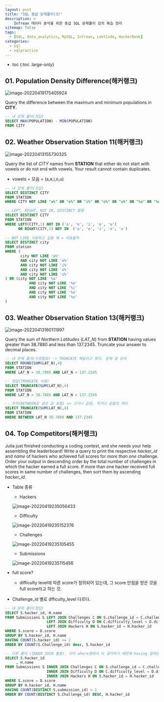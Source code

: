 ```yaml
---
layout: post
title: "SQL 중급 문제풀이(3)"
description: >
    Infrean 데이터 분석을 위한 중급 SQL 문제풀이 강의 복습 정리
sitemap: false
tags:
  - [SQL, data_analytics, MySQL, Infrean, LeetCode, HackerRank]
categories:
  - sql
  - sqlpractice 
---
```


* toc
{:toc .large-only}


## 01. Population Density Difference(해커랭크)

![image-20220419175405924](/assets/md-images/image-20220419175405924.png)



Query the difference between the maximum and minimum populations in **CITY**.



```sql
-- 내 문제 풀이(정답)
SELECT MAX(POPULATION) - MIN(POPULATION)
FROM CITY
```





## 02. Weather Observation Station 11(해커랭크)

![image-20220413155730325](/assets/md-images/image-20220413155730325.png)

Query the list of *CITY* names from **STATION** that either do not start with vowels or do not end with vowels. Your result cannot contain duplicates.

- vowels = 모음 = (a,e,i,o,u)

```sql
-- 내 문제 풀이(오답)
SELECT DISTINCT CITY
FROM STATION
WHERE CITY NOT LIKE "a%" OR "e%" OR "i%" OR "o%" OR "u%" OR "%a" OR "%e" OR "%i" OR "%o" OR "%u"

-- LEFT, RIGHT, NOT IN, DISTINCT 활용
SELECT DISTINCT CITY
FROM STATION
WHERE LEFT(CITY,1) NOT IN ('a', 'e', 'i', 'o', 'u')
      OR RIGHT(CITY,1) NOT IN  ('a', 'e', 'i', 'o', 'u')
      
-- NOT LIKE 사용하고 싶을 때 = 비효율적
SELECT DISTINCT city
FROM station 
WHERE (
       city NOT LIKE 'a%'
       AND city NOT LIKE 'e%'
       AND city NOT LIKE 'i%'
       AND city NOT LIKE 'o%'
       AND city NOT LIKE 'u%'
) OR (city NOT LIKE '%a'
           AND city NOT LIKE '%e'
           AND city NOT LIKE '%i'
           AND city NOT LIKE '%o'
           AND city NOT LIKE '%u'
)
```





## 03. Weather Observation Station 13(해커랭크)

![image-20220413160111997](/assets/md-images/image-20220413160111997.png)

Query the sum of *Northern Latitudes* (*LAT_N*) from **STATION** having values greater than 38.7880 and less than 137.2345. Truncate your answer to decimal places.

```sql
-- 내 문제 풀이(수정필요) -> TRUNCATE 해달라고 했다. 문제 잘 읽자
SELECT ROUND(SUM(LAT_N),4)
FROM STATION
WHERE LAT_N > 38.7880 AND LAT_N < 137.2345

-- 정답(TRUNCATE 사용)
SELECT TRUNCATE(SUM(LAT_N),4)
FROM STATION
WHERE LAT_N > 38.7880 AND LAT_N < 137.2345

-- 주의(BETWEEN은 같은 값 포함) => 크거나 같음, 작거나 같음의 의미
SELECT TRUNCATE(SUM(LAT_N),4)
FROM STATION
WHERE BETWEEN LAT_N 38.7880 AND 137.2345
```



## 04. Top Competitors(해커랭크)

Julia just finished conducting a coding contest, and she needs your help assembling the leaderboard! Write a query to print the respective *hacker_id* and *name* of hackers who achieved full scores for *more than one* challenge. Order your output in descending order by the total number of challenges in which the hacker earned a full score. If more than one hacker received full scores in same number of challenges, then sort them by ascending *hacker_id*.

- Table 종류

  - Hackers

  ![image-20220419235056433](/assets/md-images/image-20220419235056433.png)

  - Difficulty

  ![image-20220419235152376](/assets/md-images/image-20220419235152376.png)

  - Challenges

  ![image-20220419235105455](/assets/md-images/image-20220419235105455.png)

  - Submissions

  ![image-20220419235115456](/assets/md-images/image-20220419235115456.png)

- full score?
  - difficulty level에 따른 score가 정의되어 있는데, 그 score 만점을 받은 것을 full score라고 하는 것.
- Challenge_id 별로 dfficulty_level 다르다.



```sql
-- 내 문제 풀이(정답)
SELECT S.hacker_id, H.name
FROM Submissions S LEFT JOIN Challenges C ON S.challenge_id = C.challenge_id
                   LEFT JOIN Difficulty D ON C.difficulty_level = D.difficulty_level
                   LEFT JOIN Hackers H ON S.hacker_id = H.hacker_id
WHERE S.score = D.score
GROUP BY S.hacker_id, H.name
HAVING COUNT(S.hacker_id) >= 2
ORDER BY COUNT(S.Challenge_id) desc, S.hacker_id

-- 다른 풀이 (INNER JOIN 활용), 이미 where절에서 다 걸러지기 때문에 having 절에는 위처럼 써도 되는 듯 하다
SELECT S.hacker_id
	 , H.name
FROM Submissions S INNER JOIN Challenges C ON S.challenge_id = C.challenge_id
                   INNER JOIN Difficulty D ON C.difficulty_level = D.difficulty_level
                   INNER JOIN Hackers H ON S.hacker_id = H.hacker_id
WHERE S.score = D.score
GROUP BY H.hacker_id, H.name
HAVING COUNT(DISTINCT S.submission_id) > 1
ORDER BY COUNT(DISTINCT S.Challenge_id) DESC, H.hacker_id
```

